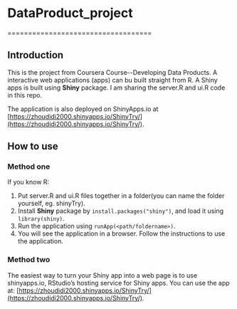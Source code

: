 # DataProduct_project
===================================

## Introduction

This is the project from Coursera Course--Developing Data Products.
A interactive web applications (apps) can bu built straight from R.
A Shiny apps is built using **Shiny** package.
I am sharing the server.R and ui.R code in this repo.

The application is also deployed on ShinyApps.io at [https://zhoudidi2000.shinyapps.io/ShinyTry/](https://zhoudidi2000.shinyapps.io/ShinyTry/).

## How to use
### Method one

If you know R:
1. Put server.R and ui.R files together in a folder(you can name the folder yourself, eg. shinyTry).
2. Install **Shiny** package by `install.packages("shiny")`, and load it using `library(shiny)`.
3. Run the application using `runApp(<path/foldername>)`.
4. You will see the application in a browser. Follow the instructions to use the application.

### Method two

The easiest way to turn your Shiny app into a web page is to use shinyapps.io, RStudio’s hosting service for Shiny apps.
You can use the app at: [https://zhoudidi2000.shinyapps.io/ShinyTry/](https://zhoudidi2000.shinyapps.io/ShinyTry/).


